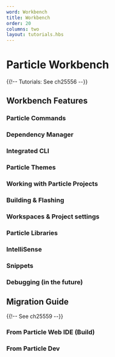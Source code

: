 ```yaml
---
word: Workbench
title: Workbench
order: 20
columns: two
layout: tutorials.hbs
---
```


# Particle Workbench

{{!-- Tutorials: See ch25556 --}}


## Workbench Features

### Particle Commands


### Dependency Manager


### Integrated CLI


### Particle Themes


### Working with Particle Projects


### Building & Flashing


### Workspaces & Project settings


### Particle Libraries


### IntelliSense


### Snippets

### Debugging (in the future)


## Migration Guide

{{!-- See ch25559 --}}

### From Particle Web IDE (Build)

### From Particle Dev

